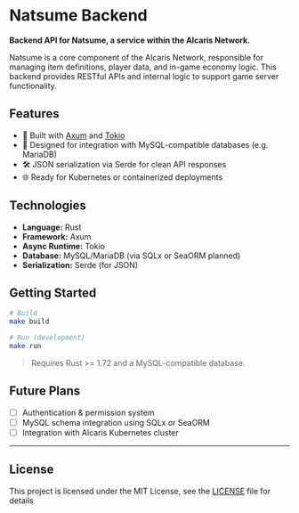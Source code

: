 # Natsume Backend

**Backend API for Natsume, a service within the Alcaris Network.**

Natsume is a core component of the Alcaris Network, responsible for managing item definitions, player data, and in-game economy logic. This backend provides RESTful APIs and internal logic to support game server functionality.

## Features

- 🚀 Built with [Axum](https://github.com/tokio-rs/axum) and [Tokio](https://tokio.rs/)
- 🧩 Designed for integration with MySQL-compatible databases (e.g. MariaDB)
- 🛠 JSON serialization via Serde for clean API responses
- 🌐 Ready for Kubernetes or containerized deployments

## Technologies

- **Language:** Rust
- **Framework:** Axum
- **Async Runtime:** Tokio
- **Database:** MySQL/MariaDB (via SQLx or SeaORM planned)
- **Serialization:** Serde (for JSON)

## Getting Started

```bash
# Build
make build

# Run (development)
make run
```

> Requires Rust >= 1.72 and a MySQL-compatible database.

## Future Plans

- [ ] Authentication & permission system
- [ ] MySQL schema integration using SQLx or SeaORM
- [ ] Integration with Alcaris Kubernetes cluster

---

## License

This project is licensed under the MIT License, see the [LICENSE](LICENSE) file for details